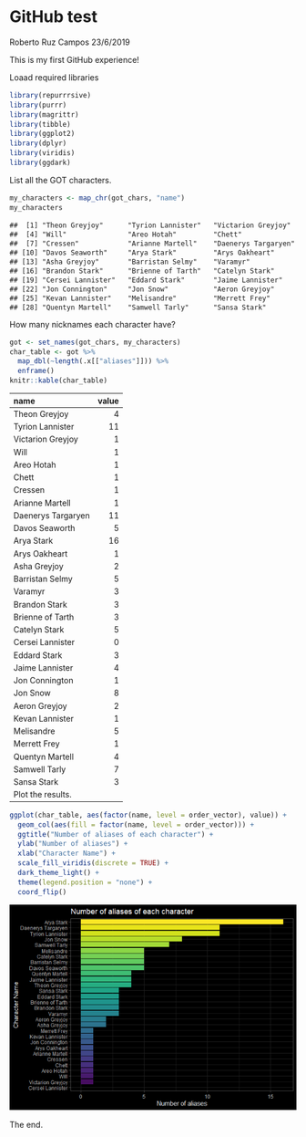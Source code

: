 GitHub test
================
Roberto Ruz Campos
23/6/2019

This is my first GitHub experience\!

Loaad required libraries

``` r
library(repurrrsive)
library(purrr)
library(magrittr)
library(tibble)
library(ggplot2)
library(dplyr)
library(viridis)
library(ggdark)
```

List all the GOT characters.

``` r
my_characters <- map_chr(got_chars, "name")
my_characters
```

    ##  [1] "Theon Greyjoy"      "Tyrion Lannister"   "Victarion Greyjoy" 
    ##  [4] "Will"               "Areo Hotah"         "Chett"             
    ##  [7] "Cressen"            "Arianne Martell"    "Daenerys Targaryen"
    ## [10] "Davos Seaworth"     "Arya Stark"         "Arys Oakheart"     
    ## [13] "Asha Greyjoy"       "Barristan Selmy"    "Varamyr"           
    ## [16] "Brandon Stark"      "Brienne of Tarth"   "Catelyn Stark"     
    ## [19] "Cersei Lannister"   "Eddard Stark"       "Jaime Lannister"   
    ## [22] "Jon Connington"     "Jon Snow"           "Aeron Greyjoy"     
    ## [25] "Kevan Lannister"    "Melisandre"         "Merrett Frey"      
    ## [28] "Quentyn Martell"    "Samwell Tarly"      "Sansa Stark"

How many nicknames each character have?

``` r
got <- set_names(got_chars, my_characters)
char_table <- got %>% 
  map_dbl(~length(.x[["aliases"]])) %>% 
  enframe()
knitr::kable(char_table)
```

| name               | value |
| :----------------- | ----: |
| Theon Greyjoy      |     4 |
| Tyrion Lannister   |    11 |
| Victarion Greyjoy  |     1 |
| Will               |     1 |
| Areo Hotah         |     1 |
| Chett              |     1 |
| Cressen            |     1 |
| Arianne Martell    |     1 |
| Daenerys Targaryen |    11 |
| Davos Seaworth     |     5 |
| Arya Stark         |    16 |
| Arys Oakheart      |     1 |
| Asha Greyjoy       |     2 |
| Barristan Selmy    |     5 |
| Varamyr            |     3 |
| Brandon Stark      |     3 |
| Brienne of Tarth   |     3 |
| Catelyn Stark      |     5 |
| Cersei Lannister   |     0 |
| Eddard Stark       |     3 |
| Jaime Lannister    |     4 |
| Jon Connington     |     1 |
| Jon Snow           |     8 |
| Aeron Greyjoy      |     2 |
| Kevan Lannister    |     1 |
| Melisandre         |     5 |
| Merrett Frey       |     1 |
| Quentyn Martell    |     4 |
| Samwell Tarly      |     7 |
| Sansa Stark        |     3 |
| Plot the results.  |       |

``` r
ggplot(char_table, aes(factor(name, level = order_vector), value)) +
  geom_col(aes(fill = factor(name, level = order_vector))) +
  ggtitle("Number of aliases of each character") +
  ylab("Number of aliases") + 
  xlab("Character Name") +
  scale_fill_viridis(discrete = TRUE) +
  dark_theme_light() +
  theme(legend.position = "none") +
  coord_flip()
```

![](github_test_files/figure-gfm/Bar%20Chart-1.png)<!-- -->

The end.

